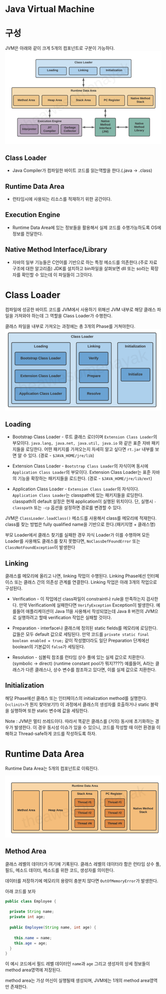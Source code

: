 # Java Virtual Machine

# 구성
JVM은 아래와 같이 크게 5개의 컴포넌트로 구분이 가능하다. 
![](./images/2023-03-05-18-53-26.png)

## Class Loader
- Java Compiler가 컴파일한 바이트 코드를 읽는역할을 한다.(.java -> .class)

## Runtime Data Area
- 런타임시에 사용되는 리소스를 적재하기 위한 공간이다.

## Execution Engine
- Runtime Data Area에 있는 정보들을 활용해서 실제 코드를 수행가능하도록 OS에 정보를 전달한다. 

## Native Method Interface/Library
- 자바의 일부 기능들은 C언어를 기반으로 하는 특정 메소드를 의존한다.(주로 자료 구조에 대한 알고리즘) JDK를 설치하고 bin파일을 살펴보면 dll 또는 so라는 확장자를 확인할 수 있는데 이 파일들이 그것이다.

# Class Loader
컴파일에 성공한 바이트 코드를 JVM에서 사용하기 위해선 JVM 내부로 해당 클래스 파일을 가져와야 하는데 그 역할을 Class Loader가 수행한다.

클래스 파일을 내부로 가져오는 과정에는 총 3개의 Phase를 거쳐야한다.
![](./images/2023-03-05-19-01-25.png)
## Loading
- Bootstrap Class Loader - 루트 클래스 로더이며 `Extension Class Loader`의  부모이다. `java.lang, java.net, java.util, java.io` 와 같은 표준 자바 패키지들을 로딩한다. 어떤 패키지를 가져오는지 자세히 알고 싶다면 `rt.jar` 내부를 보면 알 수 있다. (경로 - `$JAVA_HOME/jre/lib`)

- Extension Class Loader - `Bootstrap Class Loader`의 자식이며 동시에 `Application Class Loader`의 부모이다. Extension Class Loader는 표준 자바의 기능을 확장하는 패키지들을 로드한다. (경로 - `$JAVA_HOME/jre/lib/ext`)

- Application Class Loader - `Extension Class Loader`의 자식이다. `Application Class Loader`는 classpath에 있는 패키지들을 로딩한다. classpath의 default 설정은 현재 application이 실행된 위치이다. 단, 실행시 `-classpath` 또는 `-cp` 옵션을 설정하면 경로를 변경할 수 있다. 

JVM은 `ClassLoader.loadClass()` 메소드를 사용해서 class를 메모리에 적재한다. class를 찾는 방법은 fully qualified name을 기반으로 한다.(패키지명 + 클래스명)

부모 Loader에서 클래스 찾기를 실패한 경우 자식 Loader가 이를 수행하며 모든 Loader를 사용해도 클래스를 찾지 못했다면, `NoClassDefFoundError` 또는 `ClassNotFoundException`이 발생한다

## Linking
클래스를 메모리에 올리고 나면, linking 작업이 수행된다. Linking Phase에선 인터페이스 또는 클래스 간의 의존성 관계를 연결한다. Linking 작업은 아래 3개의 작업으로 구성된다. 

- Verification - 이 작업에선 class파일이 constraint나 rule을 만족하는지 검사한다. 만약 Verification에 실패한다면 `VerifyException` Exception이 발생한다. 예를들어 애플리케이션이 Java 11을 사용해서 작성되었는데 Java 8 버전의 JVM으로 실행하려고 할때 verification 작업은 실패할 것이다.
  
- Preparation - interface나 클래스에 정의된 static fields를 메모리에 로딩한다. 값들은 모두 default 값으로 세팅된다. 만약 코드를 `private static final boolean enabled = true;` 같이 작성했더라도 일단 Preparation 단계에선 boolean의 기본값이 `false`가 세팅된다.

- Resolution - 심볼릭 참조를 런타임 상수 풀에 있는 실제 값으로 치환한다. (symbolic -> direct) (runtime constant pool가 뭐지????) 예를들어, A라는 클래스가 다른 클래스나, 상수 변수를 참조하고 있다면, 이를 실제 값으로 치환한다.

## Initialization
해당 Phase에선 클래스 또는 인터페이스의 initialization method를 실행한다. (`<clinit>`가 뭔지 찾아보기!!) 이 과정에서 클래스의 생성자를 호출하거나 static 블락을 실행하며 또한 static 변수에 값을 세팅한다.

Note : JVM은 멀티 쓰레드이다. 따라서 똑같은 클래스를 (거의) 동시에 초기화하는 경우가 발생한다. 이 경우 동시성 이슈가 있을 수 있으니, 코드를 작성할 때 이런 환경을 이해하고 Thread-safe하게 코드를 작성하도록 하자.

# Runtime Data Area
Runtime Data Area는 5개의 컴포넌트로 이뤄진다.

![](./images/2023-03-06-23-31-58.png)

## Method Area
클래스 레벨의 데이터가 여기에 기록된다. 클래스 레벨의 데이터라 함은 런타임 상수 풀, 필드, 메소드 데이터, 메소드를 위한 코드, 생성자를 의미한다.

데이터를 저장하기에 메모리의 용량이 충분치 않다면 `OutOfMemoryError`가 발생한다.

아래 코드를 보자
```java
public class Employee {
  
  private String name;
  private int age;
  
  public Employee(String name, int age) {
  
    this.name = name;
    this.age = age;
  }
}
```

이 예시 코드에서 필드 레벨 데이터인 `name`과 `age` 그리고 생성자의 상세 정보들이 method area영역에 저장된다.

method area는 가상 머신이 실행될때 생성되며, JVM에는 1개의 method area영역만 존재한다.
